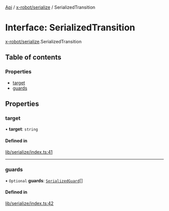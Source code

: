 [Api](../README.md) / [x-robot/serialize](../modules/x_robot_serialize.md) / SerializedTransition

# Interface: SerializedTransition

[x-robot/serialize](../modules/x_robot_serialize.md).SerializedTransition

## Table of contents

### Properties

- [target](x_robot_serialize.SerializedTransition.md#target)
- [guards](x_robot_serialize.SerializedTransition.md#guards)

## Properties

### target

• **target**: `string`

#### Defined in

[lib/serialize/index.ts:41](https://github.com/Masquerade-Circus/x-robot/blob/5edbfcd/lib/serialize/index.ts#L41)

___

### guards

• `Optional` **guards**: [`SerializedGuard`](x_robot_serialize.SerializedGuard.md)[]

#### Defined in

[lib/serialize/index.ts:42](https://github.com/Masquerade-Circus/x-robot/blob/5edbfcd/lib/serialize/index.ts#L42)
